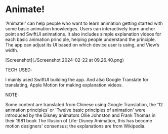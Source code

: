 # Animate!

'Animate!' can help people who want to learn animation
getting started with some basic animation knowledges.
Users can interactively learn anchor point and SwiftUI animations.
It also includes simple explanation videos for each basic animation principle,
helping people understand the principle.
The app can adjust its UI based on which device user is using, and View’s width.

[Screenshot](./Screenshot 2024-02-22 at 09.26.40.png)

TECH USED:

I mainly used SwiftUI building the app.
And also Google Translate for translating,
Apple Motion for making explanation videos.

NOTE:

Some content are translated from Chinese using Google Translation,
the ’12 animation principles’ or 'Twelve basic principles of animation'
were introduced by the Disney animators Ollie Johnston and Frank Thomas
in their 1981 book The Illusion of Life: Disney Animation,
this has become motion designers' consensus; the explanations are from Wikipedia.
